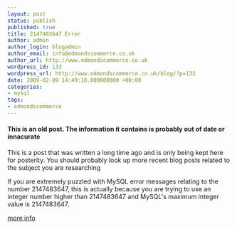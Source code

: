 ```yaml
---
layout: post
status: publish
published: true
title: 2147483647 Error
author: admin
author_login: blogadmin
author_email: info@edmondscommerce.co.uk
author_url: http://www.edmondscommerce.co.uk
wordpress_id: 133
wordpress_url: http://www.edmondscommerce.co.uk/blog/?p=133
date: 2009-02-09 14:49:18.000000000 +00:00
categories:
- mysql
tags:
- edmondscommerce
---
```

<div class="oldpost"><h4>This is an old post. The information it contains is probably out of date or innacurate</h4>
<p>
This is a post that was written a long time ago and is only being kept here for posterity.
You should probably look up more recent blog posts related to the subject you are researching
</p>
</div>
If you are extremely puzzled with MySQL error messages relating to the number 2147483647, this is actually because you are trying to use an integer number higher than 2147483647 and MySQL's maximum integer value is 2147483647.

<a href="http://dev.mysql.com/doc/refman/5.0/en/numeric-types.html" rel="nofollow">more info</a>
